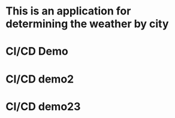 # This is an application for determining the weather by city
# CI/CD Demo
# CI/CD demo2
# CI/CD demo23
